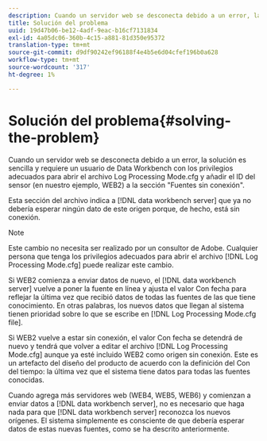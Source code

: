 ```yaml
---
description: Cuando un servidor web se desconecta debido a un error, la solución es sencilla y requiere un usuario de Data Workbench con los privilegios adecuados para abrir el archivo Log Processing Mode.cfg y añadir el ID del sensor (en nuestro ejemplo, WEB2) a la sección "Fuentes sin conexión".
title: Solución del problema
uuid: 19d47b06-be12-4adf-9eac-b16cf7131834
exl-id: 4a05dc06-360b-4c15-a881-81d350e95372
translation-type: tm+mt
source-git-commit: d9df90242ef96188f4e4b5e6d04cfef196b0a628
workflow-type: tm+mt
source-wordcount: '317'
ht-degree: 1%

---
```


# Solución del problema{#solving-the-problem}

Cuando un servidor web se desconecta debido a un error, la solución es sencilla y requiere un usuario de Data Workbench con los privilegios adecuados para abrir el archivo Log Processing Mode.cfg y añadir el ID del sensor (en nuestro ejemplo, WEB2) a la sección &quot;Fuentes sin conexión&quot;.

Esta sección del archivo indica a [!DNL data workbench server] que ya no debería esperar ningún dato de este origen porque, de hecho, está sin conexión.

>[!NOTE]
>
>Este cambio no necesita ser realizado por un consultor de Adobe. Cualquier persona que tenga los privilegios adecuados para abrir el archivo [!DNL Log Processing Mode.cfg] puede realizar este cambio.

Si WEB2 comienza a enviar datos de nuevo, el [!DNL data workbench server] vuelve a poner la fuente en línea y ajusta el valor Con fecha para reflejar la última vez que recibió datos de todas las fuentes de las que tiene conocimiento. En otras palabras, los nuevos datos que llegan al sistema tienen prioridad sobre lo que se escribe en [!DNL Log Processing Mode.cfg file].

Si WEB2 vuelve a estar sin conexión, el valor Con fecha se detendrá de nuevo y tendrá que volver a editar el archivo [!DNL Log Processing Mode.cfg] aunque ya esté incluido WEB2 como origen sin conexión. Este es un artefacto del diseño del producto de acuerdo con la definición del Con del tiempo: la última vez que el sistema tiene datos para todas las fuentes conocidas.

Cuando agrega más servidores web (WEB4, WEB5, WEB6) y comienzan a enviar datos a [!DNL data workbench server], no es necesario que haga nada para que [!DNL data workbench server] reconozca los nuevos orígenes. El sistema simplemente es consciente de que debería esperar datos de estas nuevas fuentes, como se ha descrito anteriormente.
